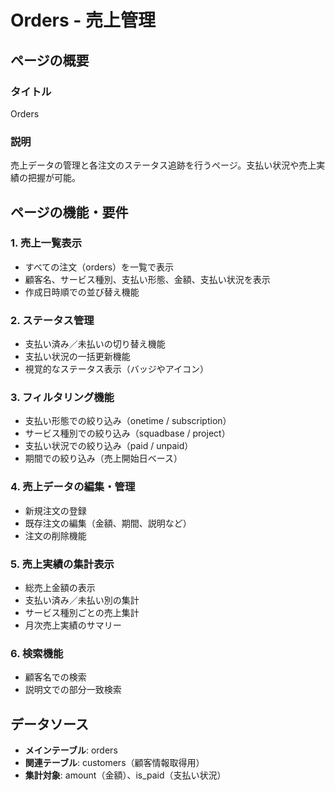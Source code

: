 # Orders - 売上管理

## ページの概要

### タイトル
Orders

### 説明
売上データの管理と各注文のステータス追跡を行うページ。支払い状況や売上実績の把握が可能。

## ページの機能・要件

### 1. 売上一覧表示
- すべての注文（orders）を一覧で表示
- 顧客名、サービス種別、支払い形態、金額、支払い状況を表示
- 作成日時順での並び替え機能

### 2. ステータス管理
- 支払い済み／未払いの切り替え機能
- 支払い状況の一括更新機能
- 視覚的なステータス表示（バッジやアイコン）

### 3. フィルタリング機能
- 支払い形態での絞り込み（onetime / subscription）
- サービス種別での絞り込み（squadbase / project）
- 支払い状況での絞り込み（paid / unpaid）
- 期間での絞り込み（売上開始日ベース）

### 4. 売上データの編集・管理
- 新規注文の登録
- 既存注文の編集（金額、期間、説明など）
- 注文の削除機能

### 5. 売上実績の集計表示
- 総売上金額の表示
- 支払い済み／未払い別の集計
- サービス種別ごとの売上集計
- 月次売上実績のサマリー

### 6. 検索機能
- 顧客名での検索
- 説明文での部分一致検索

## データソース
- **メインテーブル**: orders
- **関連テーブル**: customers（顧客情報取得用）
- **集計対象**: amount（金額）、is_paid（支払い状況）